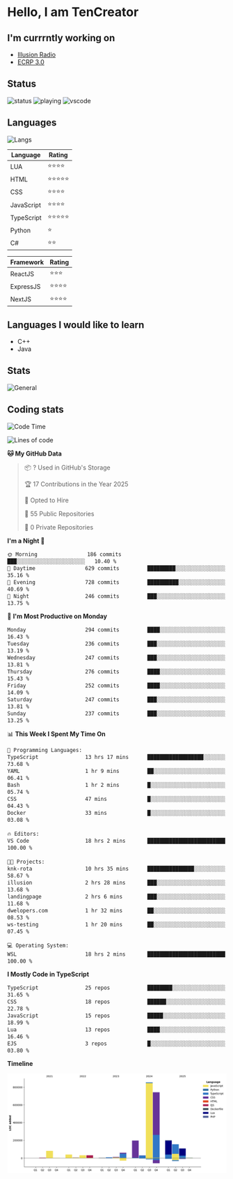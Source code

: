 # Hello, I am TenCreator

## I'm currrntly working on
- [Illusion Radio](https://illusionradio.co.uk/)
- [ECRP 3.0](http://github.com/Emerald-Coast-Roleplay/)

## Status
![status](https://api.statusbadges.me/badge/status/518334475038359555?simple=true&style=for-the-badge)
![playing](https://api.statusbadges.me/badge/playing/518334475038359555?style=for-the-badge)
![vscode](https://api.statusbadges.me/badge/vscode/518334475038359555?style=for-the-badge)

## Languages
![Langs](https://github-readme-stats.vercel.app/api/top-langs/?username=tencreator&layout=compact&theme=radical)


|Language|Rating|
|--------|------|
|LUA|⭐️⭐️⭐️⭐️|
|HTML|⭐️⭐️⭐️⭐️⭐️|
|CSS|⭐️⭐️⭐️⭐️|
|JavaScript|⭐️⭐️⭐️⭐️|
|TypeScript|⭐️⭐️⭐️⭐️⭐️|
|Python|⭐️|
|C#|⭐️⭐️ |

|Framework|Rating|
|--------|------|
|ReactJS|⭐️⭐️⭐|
|ExpressJS|⭐️⭐️⭐️⭐️|
|NextJS|⭐️⭐️⭐⭐️|

## Languages I would like to learn
- C++
- Java

## Stats
![General](https://github-readme-stats.vercel.app/api?username=tencreator&show_icons=true&theme=radical)

## Coding stats

<!--START_SECTION:waka-->
![Code Time](http://img.shields.io/badge/Code%20Time-380%20hrs%209%20mins-blue)

![Lines of code](https://img.shields.io/badge/From%20Hello%20World%20I%27ve%20Written-1.9%20million%20lines%20of%20code-blue)

**🐱 My GitHub Data** 

> 📦 ? Used in GitHub's Storage 
 > 
> 🏆 17 Contributions in the Year 2025
 > 
> 💼 Opted to Hire
 > 
> 📜 55 Public Repositories 
 > 
> 🔑 0 Private Repositories 
 > 
**I'm a Night 🦉** 

```text
🌞 Morning                186 commits         ███░░░░░░░░░░░░░░░░░░░░░░   10.40 % 
🌆 Daytime                629 commits         █████████░░░░░░░░░░░░░░░░   35.16 % 
🌃 Evening                728 commits         ██████████░░░░░░░░░░░░░░░   40.69 % 
🌙 Night                  246 commits         ███░░░░░░░░░░░░░░░░░░░░░░   13.75 % 
```
📅 **I'm Most Productive on Monday** 

```text
Monday                   294 commits         ████░░░░░░░░░░░░░░░░░░░░░   16.43 % 
Tuesday                  236 commits         ███░░░░░░░░░░░░░░░░░░░░░░   13.19 % 
Wednesday                247 commits         ███░░░░░░░░░░░░░░░░░░░░░░   13.81 % 
Thursday                 276 commits         ████░░░░░░░░░░░░░░░░░░░░░   15.43 % 
Friday                   252 commits         ████░░░░░░░░░░░░░░░░░░░░░   14.09 % 
Saturday                 247 commits         ███░░░░░░░░░░░░░░░░░░░░░░   13.81 % 
Sunday                   237 commits         ███░░░░░░░░░░░░░░░░░░░░░░   13.25 % 
```


📊 **This Week I Spent My Time On** 

```text
💬 Programming Languages: 
TypeScript               13 hrs 17 mins      ██████████████████░░░░░░░   73.68 % 
YAML                     1 hr 9 mins         ██░░░░░░░░░░░░░░░░░░░░░░░   06.41 % 
Bash                     1 hr 2 mins         █░░░░░░░░░░░░░░░░░░░░░░░░   05.74 % 
CSS                      47 mins             █░░░░░░░░░░░░░░░░░░░░░░░░   04.43 % 
Docker                   33 mins             █░░░░░░░░░░░░░░░░░░░░░░░░   03.08 % 

🔥 Editors: 
VS Code                  18 hrs 2 mins       █████████████████████████   100.00 % 

🐱‍💻 Projects: 
knk-rota                 10 hrs 35 mins      ███████████████░░░░░░░░░░   58.67 % 
illusion                 2 hrs 28 mins       ███░░░░░░░░░░░░░░░░░░░░░░   13.68 % 
landingpage              2 hrs 6 mins        ███░░░░░░░░░░░░░░░░░░░░░░   11.68 % 
dwelopers.com            1 hr 32 mins        ██░░░░░░░░░░░░░░░░░░░░░░░   08.53 % 
ws-testing               1 hr 20 mins        ██░░░░░░░░░░░░░░░░░░░░░░░   07.45 % 

💻 Operating System: 
WSL                      18 hrs 2 mins       █████████████████████████   100.00 % 
```

**I Mostly Code in TypeScript** 

```text
TypeScript               25 repos            ████████░░░░░░░░░░░░░░░░░   31.65 % 
CSS                      18 repos            ██████░░░░░░░░░░░░░░░░░░░   22.78 % 
JavaScript               15 repos            █████░░░░░░░░░░░░░░░░░░░░   18.99 % 
Lua                      13 repos            ████░░░░░░░░░░░░░░░░░░░░░   16.46 % 
EJS                      3 repos             █░░░░░░░░░░░░░░░░░░░░░░░░   03.80 % 
```



**Timeline**

![Lines of Code chart](https://raw.githubusercontent.com/tencreator/tencreator/main/assets/bar_graph.png)


<!--END_SECTION:waka-->
